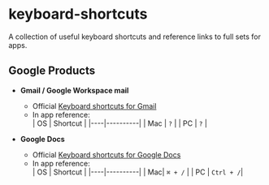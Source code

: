 # keyboard-shortcuts
A collection of useful keyboard shortcuts and reference links to full sets for apps.

## Google Products

- **Gmail / Google Workspace mail**
  - Official [Keyboard shortcuts for Gmail](https://support.google.com/mail/answer/6594)
  - In app reference:  
    | OS | Shortcut |
    |----|----------|
    | Mac | `?` |
    | PC | `?` |

- **Google Docs**
  - Official [Keyboard shortcuts for Google Docs](https://support.google.com/docs/answer/179738)
  - In app reference:  
    | OS | Shortcut |
    |----|----------|
    | Mac| `⌘ + /`  |
    | PC | `Ctrl + /`|
